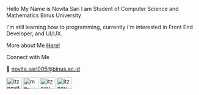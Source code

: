 Hello
My Name is Novita Sari
I am Student of Computer Science and Mathematics Binus University

I'm still learning how to programming, currently i'm interested in Front End Developer, and UI/UX.

More about Me
[Here!](https://www.linkedin.com/in/me-novitasari/)

Connect with Me

:email: novita.sari005@binus.ac.id

<a href="https://twitter.com/itznovitasari" target="blank"><img align="center" src="https://raw.githubusercontent.com/rahuldkjain/github-profile-readme-generator/master/src/images/icons/Social/twitter.svg" alt="itznovitasari" height="30" width="40" /></a>
<a href="https://linkedin.com/in/me-novitasari" target="blank"><img align="center" src="https://raw.githubusercontent.com/rahuldkjain/github-profile-readme-generator/master/src/images/icons/Social/linked-in-alt.svg" alt="me-novitasari" height="30" width="40" /></a>
<a href="https://instagram.com/itznov" target="blank"><img align="center" src="https://raw.githubusercontent.com/rahuldkjain/github-profile-readme-generator/master/src/images/icons/Social/instagram.svg" alt="itznov" height="30" width="40" /></a>
<a href="https://discord.com/itznov" target="blank"><img align="center" src="https://raw.githubusercontent.com/rahuldkjain/github-profile-readme-generator/master/src/images/icons/Social/instagram.svg" alt="itznov" height="30" width="40" /></a>

